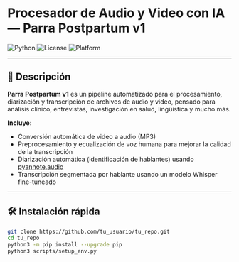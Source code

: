 # Procesador de Audio y Video con IA — Parra Postpartum v1

![Python](https://img.shields.io/badge/python-3.10%2B-blue)
![License](https://img.shields.io/github/license/tu_usuario/tu_repo)
![Platform](https://img.shields.io/badge/platform-linux--mac--win-green)

---

## 🚀 Descripción

**Parra Postpartum v1** es un pipeline automatizado para el procesamiento, diarización y transcripción de archivos de audio y video, pensado para análisis clínico, entrevistas, investigación en salud, lingüística y mucho más.

**Incluye:**
- Conversión automática de video a audio (MP3)
- Preprocesamiento y ecualización de voz humana para mejorar la calidad de la transcripción
- Diarización automática (identificación de hablantes) usando [pyannote.audio](https://github.com/pyannote/pyannote-audio)
- Transcripción segmentada por hablante usando un modelo Whisper fine-tuneado

---

## 🛠️ Instalación rápida

```sh
git clone https://github.com/tu_usuario/tu_repo.git
cd tu_repo
python3 -m pip install --upgrade pip
python3 scripts/setup_env.py
